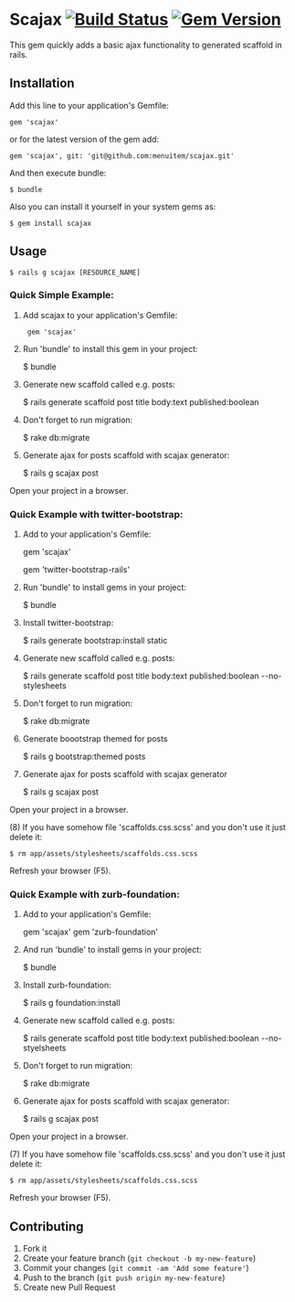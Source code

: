 # Scajax [![Build Status](https://travis-ci.org/menuitem/scajax.png?branch=master)](https://travis-ci.org/menuitem/scajax) [![Gem Version](https://badge.fury.io/rb/scajax.png)](http://badge.fury.io/rb/scajax)

This gem quickly adds a basic ajax functionality to generated scaffold in rails.

## Installation

Add this line to your application's Gemfile:

    gem 'scajax'

or for the latest version of the gem add:

    gem 'scajax', git: 'git@github.com:menuitem/scajax.git'

And then execute bundle:

    $ bundle

Also you can install it yourself in your system gems as:

    $ gem install scajax

## Usage

    $ rails g scajax [RESOURCE_NAME]


### Quick Simple Example:


1. Add scajax to your application's Gemfile:

		gem 'scajax'

2. Run 'bundle' to install this gem in your project:

    $ bundle

3. Generate new scaffold called e.g. posts:

    $ rails generate scaffold post title body:text published:boolean

4. Don't forget to run migration:

    $ rake db:migrate

5. Generate ajax for posts scaffold with scajax generator:

    $ rails g scajax post

Open your project in a browser.

### Quick Example with twitter-bootstrap:

1. Add to your application's Gemfile:

	gem 'scajax'

	gem 'twitter-bootstrap-rails'

2. Run 'bundle' to install gems in your project:

    $ bundle

3. Install twitter-bootstrap:

    $ rails generate bootstrap:install static

4. Generate new scaffold called e.g. posts:

    $ rails generate scaffold post title body:text published:boolean --no-stylesheets

5. Don't forget to run migration:

    $ rake db:migrate

6. Generate boootstrap themed for posts

    $ rails g bootstrap:themed posts

7. Generate ajax for posts scaffold with scajax generator

    $ rails g scajax post

Open your project in a browser.

(8) If you have somehow file 'scaffolds.css.scss' and you don't use it just delete it:

    $ rm app/assets/stylesheets/scaffolds.css.scss

Refresh your browser (F5).

### Quick Example with zurb-foundation:

1. Add to your application's Gemfile:

    gem 'scajax'
    gem 'zurb-foundation'

2. And run 'bundle' to install gems in your project:

    $ bundle

3. Install zurb-foundation:

    $ rails g foundation:install

4. Generate new scaffold called e.g. posts:

    $ rails generate scaffold post title body:text published:boolean --no-styelsheets

5. Don't forget to run migration:

    $ rake db:migrate

6. Generate ajax for posts scaffold with scajax generator:

    $ rails g scajax post

Open your project in a browser.

(7) If you have somehow file 'scaffolds.css.scss' and you don't use it just delete it:

    $ rm app/assets/stylesheets/scaffolds.css.scss

Refresh your browser (F5). 


## Contributing

1. Fork it
2. Create your feature branch (`git checkout -b my-new-feature`)
3. Commit your changes (`git commit -am 'Add some feature'`)
4. Push to the branch (`git push origin my-new-feature`)
5. Create new Pull Request
